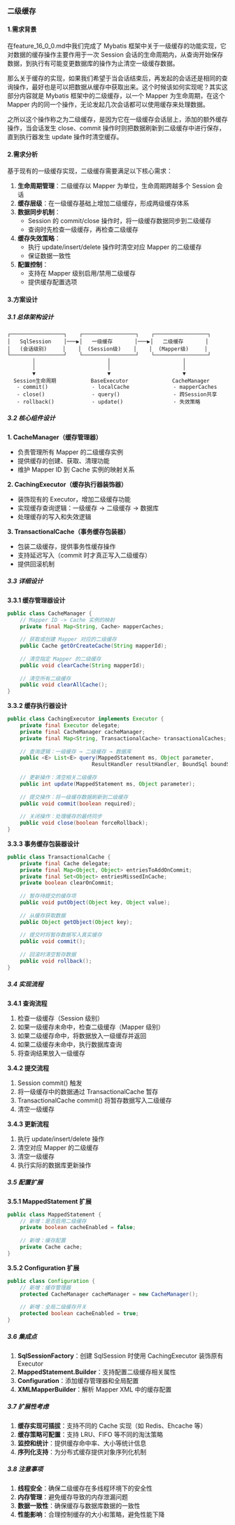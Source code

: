### 二级缓存

#### 1.需求背景

在feature_16_0_0.md中我们完成了 Mybatis 框架中关于一级缓存的功能实现，它对数据的缓存操作主要作用于一次 Session 会话的生命周期内，从查询开始保存数据，到执行有可能变更数据库的操作为止清空一级缓存数据。

那么关于缓存的实现，如果我们希望于当会话结束后，再发起的会话还是相同的查询操作，最好也是可以把数据从缓存中获取出来。这个时候该如何实现呢？其实这部分内容就是 Mybatis 框架中的二级缓存，以一个 Mapper 为生命周期，在这个 Mapper 内的同一个操作，无论发起几次会话都可以使用缓存来处理数据。

之所以这个操作称之为二级缓存，是因为它在一级缓存会话层上，添加的额外缓存操作，当会话发生 close、commit 操作时则把数据刷新到二级缓存中进行保存，直到执行器发生 update 操作时清空缓存。

#### 2.需求分析

基于现有的一级缓存实现，二级缓存需要满足以下核心需求：

1. **生命周期管理**：二级缓存以 Mapper 为单位，生命周期跨越多个 Session 会话
2. **缓存层级**：在一级缓存基础上增加二级缓存，形成两级缓存体系
3. **数据同步机制**：
   - Session 的 commit/close 操作时，将一级缓存数据同步到二级缓存
   - 查询时先检查一级缓存，再检查二级缓存
4. **缓存失效策略**：
   - 执行 update/insert/delete 操作时清空对应 Mapper 的二级缓存
   - 保证数据一致性
5. **配置控制**：
   - 支持在 Mapper 级别启用/禁用二级缓存
   - 提供缓存配置选项

#### 3.方案设计

##### 3.1 总体架构设计

```
┌─────────────────┐    ┌─────────────────┐    ┌─────────────────┐
│   SqlSession    │───▶│   一级缓存       │───▶│   二级缓存       │
│   (会话级别)     │    │  (Session级)    │    │  (Mapper级)     │
└─────────────────┘    └─────────────────┘    └─────────────────┘
        │                       │                       │
        │                       │                       │
        ▼                       ▼                       ▼
  Session生命周期           BaseExecutor              CacheManager
   - commit()              - localCache              - mapperCaches
   - close()               - query()                 - 跨Session共享
   - rollback()            - update()                - 失效策略
```

##### 3.2 核心组件设计

**1. CacheManager（缓存管理器）**
- 负责管理所有 Mapper 的二级缓存实例
- 提供缓存的创建、获取、清理功能
- 维护 Mapper ID 到 Cache 实例的映射关系

**2. CachingExecutor（缓存执行器装饰器）**
- 装饰现有的 Executor，增加二级缓存功能
- 实现缓存查询逻辑：一级缓存 → 二级缓存 → 数据库
- 处理缓存的写入和失效逻辑

**3. TransactionalCache（事务缓存包装器）**
- 包装二级缓存，提供事务性缓存操作
- 支持延迟写入（commit 时才真正写入二级缓存）
- 提供回滚机制

##### 3.3 详细设计

**3.3.1 缓存管理器设计**

```java
public class CacheManager {
    // Mapper ID -> Cache 实例的映射
    private final Map<String, Cache> mapperCaches;
    
    // 获取或创建 Mapper 对应的二级缓存
    public Cache getOrCreateCache(String mapperId);
    
    // 清空指定 Mapper 的二级缓存
    public void clearCache(String mapperId);
    
    // 清空所有二级缓存
    public void clearAllCache();
}
```

**3.3.2 缓存执行器设计**

```java
public class CachingExecutor implements Executor {
    private final Executor delegate;
    private final CacheManager cacheManager;
    private final Map<String, TransactionalCache> transactionalCaches;
    
    // 查询逻辑：一级缓存 → 二级缓存 → 数据库
    public <E> List<E> query(MappedStatement ms, Object parameter, 
                           ResultHandler resultHandler, BoundSql boundSql);
    
    // 更新操作：清空相关二级缓存
    public int update(MappedStatement ms, Object parameter);
    
    // 提交操作：将一级缓存数据刷新到二级缓存
    public void commit(boolean required);
    
    // 关闭操作：处理缓存的最终同步
    public void close(boolean forceRollback);
}
```

**3.3.3 事务缓存包装器设计**

```java
public class TransactionalCache {
    private final Cache delegate;
    private final Map<Object, Object> entriesToAddOnCommit;
    private final Set<Object> entriesMissedInCache;
    private boolean clearOnCommit;
    
    // 暂存待提交的缓存项
    public void putObject(Object key, Object value);
    
    // 从缓存获取数据
    public Object getObject(Object key);
    
    // 提交时将暂存数据写入真实缓存
    public void commit();
    
    // 回滚时清空暂存数据
    public void rollback();
}
```

##### 3.4 实现流程

**3.4.1 查询流程**
1. 检查一级缓存（Session 级别）
2. 如果一级缓存未命中，检查二级缓存（Mapper 级别）
3. 如果二级缓存命中，将数据放入一级缓存并返回
4. 如果二级缓存未命中，执行数据库查询
5. 将查询结果放入一级缓存

**3.4.2 提交流程**
1. Session commit() 触发
2. 将一级缓存中的数据通过 TransactionalCache 暂存
3. TransactionalCache commit() 将暂存数据写入二级缓存
4. 清空一级缓存

**3.4.3 更新流程**
1. 执行 update/insert/delete 操作
2. 清空对应 Mapper 的二级缓存
3. 清空一级缓存
4. 执行实际的数据库更新操作

##### 3.5 配置扩展

**3.5.1 MappedStatement 扩展**
```java
public class MappedStatement {
    // 新增：是否启用二级缓存
    private boolean cacheEnabled = false;
    
    // 新增：缓存配置
    private Cache cache;
}
```

**3.5.2 Configuration 扩展**
```java
public class Configuration {
    // 新增：缓存管理器
    protected CacheManager cacheManager = new CacheManager();
    
    // 新增：全局二级缓存开关
    protected boolean cacheEnabled = true;
}
```

##### 3.6 集成点

1. **SqlSessionFactory**：创建 SqlSession 时使用 CachingExecutor 装饰原有 Executor
2. **MappedStatement.Builder**：支持配置二级缓存相关属性
3. **Configuration**：添加缓存管理器和全局配置
4. **XMLMapperBuilder**：解析 Mapper XML 中的缓存配置

##### 3.7 扩展性考虑

1. **缓存实现可插拔**：支持不同的 Cache 实现（如 Redis、Ehcache 等）
2. **缓存策略可配置**：支持 LRU、FIFO 等不同的淘汰策略
3. **监控和统计**：提供缓存命中率、大小等统计信息
4. **序列化支持**：为分布式缓存提供对象序列化机制

##### 3.8 注意事项

1. **线程安全**：确保二级缓存在多线程环境下的安全性
2. **内存管理**：避免缓存导致的内存泄漏问题
3. **数据一致性**：确保缓存与数据库数据的一致性
4. **性能影响**：合理控制缓存的大小和策略，避免性能下降
